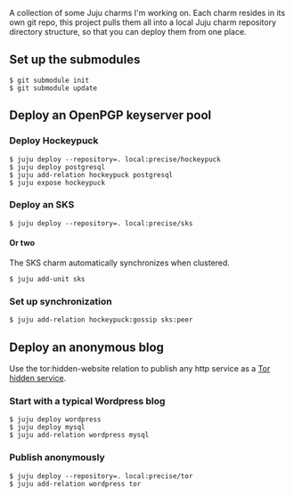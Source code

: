A collection of some Juju charms I'm working on. Each charm resides in its own git repo, this project pulls them all into a local Juju charm repository directory structure, so that you can deploy them from one place.

## Set up the submodules
	$ git submodule init
	$ git submodule update

## Deploy an OpenPGP keyserver pool

### Deploy Hockeypuck
	$ juju deploy --repository=. local:precise/hockeypuck
	$ juju deploy postgresql
	$ juju add-relation hockeypuck postgresql
	$ juju expose hockeypuck

### Deploy an SKS
	$ juju deploy --repository=. local:precise/sks

#### Or two
The SKS charm automatically synchronizes when clustered.

	$ juju add-unit sks

### Set up synchronization
	$ juju add-relation hockeypuck:gossip sks:peer

## Deploy an anonymous blog
Use the tor:hidden-website relation to publish any http service as a [Tor hidden service](https://www.torproject.org/docs/tor-hidden-service.html.en).

### Start with a typical Wordpress blog
	$ juju deploy wordpress
	$ juju deploy mysql
	$ juju add-relation wordpress mysql

### Publish anonymously
	$ juju deploy --repository=. local:precise/tor
	$ juju add-relation wordpress tor
